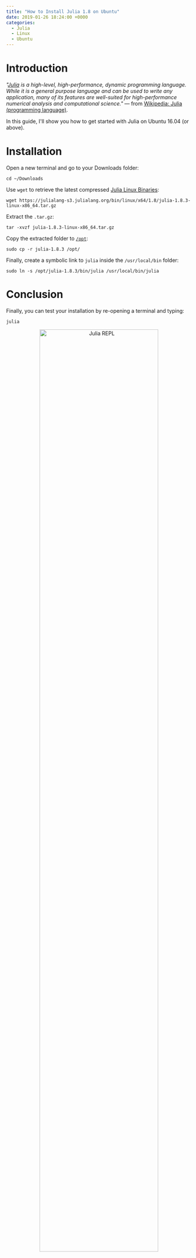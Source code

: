 ```yaml
---
title: "How to Install Julia 1.8 on Ubuntu"
date: 2019-01-26 18:24:00 +0000
categories:
  - Julia
  - Linux
  - Ubuntu
---
```


<link rel="stylesheet" href="{{ "/assets/css/custom/code_before.css" | relative_url }}">

# Introduction

*"[Julia](https://julialang.org/) is a high-level, high-performance, dynamic programming language. While it is a general purpose language and can be used to write any application, many of its features are well-suited for high-performance numerical analysis and computational science."* — from [Wikipedia: Julia (programming language)](https://en.wikipedia.org/wiki/Julia_(programming_language)).

In this guide, I'll show you how to get started with Julia on Ubuntu 16.04 (or above).

# Installation

Open a new terminal and go to your Downloads folder:
```
cd ~/Downloads
```

Use `wget` to retrieve the latest compressed [Julia Linux Binaries](https://julialang.org/downloads/):
```
wget https://julialang-s3.julialang.org/bin/linux/x64/1.8/julia-1.8.3-linux-x86_64.tar.gz
```

Extract the `.tar.gz`:
```
tar -xvzf julia-1.8.3-linux-x86_64.tar.gz
```

Copy the extracted folder to [`/opt`](https://askubuntu.com/a/34922/292615):
```
sudo cp -r julia-1.8.3 /opt/
```

Finally, create a symbolic link to `julia` inside the `/usr/local/bin` folder:
```
sudo ln -s /opt/julia-1.8.3/bin/julia /usr/local/bin/julia
```

# Conclusion

Finally, you can test your installation by re-opening a terminal and typing:
```
julia
```

<div style="text-align: center;"><img class="mac-style-drop-shadow" style="width: 80%;" src="{{ "/images/julia/julia-repl.png" | absolute_url }}" alt="Julia REPL"></div>

# What's next?

If you are here, chances are that you are just starting to learn Julia. I hope you enjoy the programming language as much as I have enjoyed it in the last couple of months.

If you are going to be using Julia in the context of *optimization*, check out this simple example: [Solving a Geometry Quiz with JuMP]({{ site.baseurl }}{% link _posts/2020-07-27-solving-a-geometry-quiz-with-jump.md %}). As a more complex example, you can use Julia to optimize the [Space Shuttle Reentry Trajectory]({{ site.baseurl }}{% link _posts/2020-05-25-space-shuttle-reentry-trajectory.md %}). Finally, for a real-world application of Julia, check out [my research](https://ferrolho.github.io/research/publications/ferrolho2020optimizing/) in robotics.

{% include youtube.html id="pV4s7hzUgjc" %}
